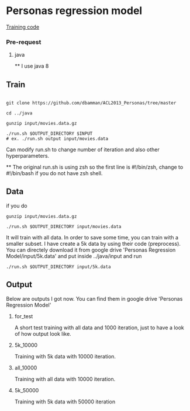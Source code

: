 # Personas regression model

[Training code](https://github.com/dbamman/ACL2013_Personas/tree/master)

### Pre-request

1. java

    ** I use java 8

## Train


```

git clone https://github.com/dbamman/ACL2013_Personas/tree/master

cd ../java

gunzip input/movies.data.gz

./run.sh $OUTPUT_DIRECTORY $INPUT
# ex. ./run.sh output input/movies.data

```

Can modify run.sh to change number of iteration and also other hyperparameters.

** The original run.sh is using zsh so the first line is #!/bin/zsh, change to #!/bin/bash if you do not have zsh shell.

## Data

if you do 

```
gunzip input/movies.data.gz

./run.sh $OUTPUT_DIRECTORY input/movies.data

```
It will train with all data. In order to save some time, you can train with a smaller subset. I have create a 5k data by using their code (preprocess). You can directely download it from google drive 'Personas Regression Model/input/5k.data' and put inside ../java/input and run 
```
./run.sh $OUTPUT_DIRECTORY input/5k.data
```

## Output

Below are outputs I got now. You can find them in google drive 'Personas Regression Model'

1. for_test

    A short test training with all data and 1000 iteration, just to have a look of how output look like.

2. 5k_10000

    Training with 5k data with 10000 iteration.

3. all_10000
    
    Training with all data with 10000 iteration.

4. 5k_50000

    Training with 5k data with 50000 iteration